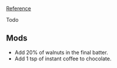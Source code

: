 [Reference](https://youtu.be/0IRilKlXAOI?si=h0TxVBPAIgrxDDKc)

Todo

## Mods

- Add 20% of walnuts in the final batter.
- Add 1 tsp of instant coffee to chocolate.
